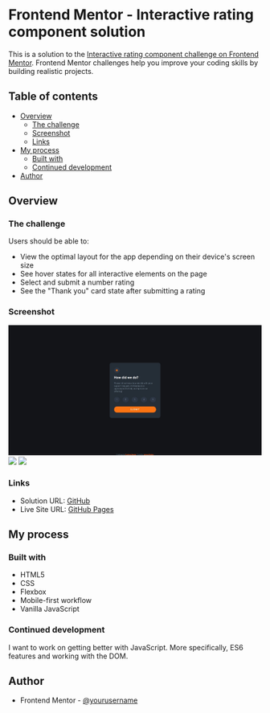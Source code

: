 # Frontend Mentor - Interactive rating component solution

This is a solution to the [Interactive rating component challenge on Frontend Mentor](https://www.frontendmentor.io/challenges/interactive-rating-component-koxpeBUmI). Frontend Mentor challenges help you improve your coding skills by building realistic projects. 

## Table of contents

- [Overview](#overview)
  - [The challenge](#the-challenge)
  - [Screenshot](#screenshot)
  - [Links](#links)
- [My process](#my-process)
  - [Built with](#built-with)
  - [Continued development](#continued-development)
- [Author](#author)

## Overview

### The challenge

Users should be able to:

- View the optimal layout for the app depending on their device's screen size
- See hover states for all interactive elements on the page
- Select and submit a number rating
- See the "Thank you" card state after submitting a rating

### Screenshot

![](./images/rating_screen.jpeg)
![](./images/rating_screen_selected.jpeg.jpeg)
![](./images/thanks_screen.jpeg.jpeg)

### Links

- Solution URL: [GitHub](https://github.com/jameswhatley/interactive-rating-component)
- Live Site URL: [GitHub Pages](https://jameswhatley.github.io/interactive-rating-component/)

## My process

### Built with

- HTML5
- CSS
- Flexbox
- Mobile-first workflow
- Vanilla JavaScript

### Continued development

I want to work on getting better with JavaScript. More specifically, ES6 features and working with the DOM.

## Author

- Frontend Mentor - [@yourusername](https://www.frontendmentor.io/profile/jameswhatley)
